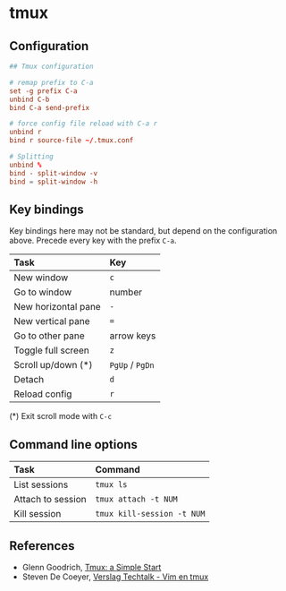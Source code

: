# tmux

## Configuration

```conf
## Tmux configuration

# remap prefix to C-a
set -g prefix C-a
unbind C-b
bind C-a send-prefix

# force config file reload with C-a r
unbind r
bind r source-file ~/.tmux.conf

# Splitting
unbind %
bind - split-window -v
bind = split-window -h

```

## Key bindings

Key bindings here may not be standard, but depend on the configuration above. Precede every key with the prefix `C-a`.

| Task                | Key             |
| :---                | :---            |
| New window          | `c`             |
| Go to window        | number          |
| New horizontal pane | `-`             |
| New vertical pane   | `=`             |
| Go to other pane    | arrow keys      |
| Toggle full screen  | `z`             |
| Scroll up/down (*)  | `PgUp` / `PgDn` |
| Detach              | `d`             |
| Reload config       | `r`             |

(*) Exit scroll mode with `C-c`

## Command line options


| Task              | Command                    |
| :---              | :---                       |
| List sessions     | `tmux ls`                  |
| Attach to session | `tmux attach -t NUM`       |
| Kill session      | `tmux kill-session -t NUM` |

## References

- Glenn Goodrich, [Tmux: a Simple Start](https://www.sitepoint.com/tmux-a-simple-start/)
- Steven De Coeyer, [Verslag Techtalk - Vim en tmux](https://www.openminds.be/nl/blog/detail/verslag-techtak-vim-en-tmux)
